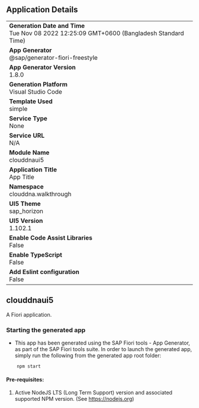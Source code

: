 ## Application Details
|               |
| ------------- |
|**Generation Date and Time**<br>Tue Nov 08 2022 12:25:09 GMT+0600 (Bangladesh Standard Time)|
|**App Generator**<br>@sap/generator-fiori-freestyle|
|**App Generator Version**<br>1.8.0|
|**Generation Platform**<br>Visual Studio Code|
|**Template Used**<br>simple|
|**Service Type**<br>None|
|**Service URL**<br>N/A
|**Module Name**<br>clouddnaui5|
|**Application Title**<br>App Title|
|**Namespace**<br>clouddna.walkthrough|
|**UI5 Theme**<br>sap_horizon|
|**UI5 Version**<br>1.102.1|
|**Enable Code Assist Libraries**<br>False|
|**Enable TypeScript**<br>False|
|**Add Eslint configuration**<br>False|

## clouddnaui5

A Fiori application.

### Starting the generated app

-   This app has been generated using the SAP Fiori tools - App Generator, as part of the SAP Fiori tools suite.  In order to launch the generated app, simply run the following from the generated app root folder:

```
    npm start
```

#### Pre-requisites:

1. Active NodeJS LTS (Long Term Support) version and associated supported NPM version.  (See https://nodejs.org)


